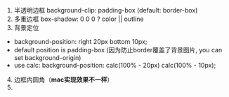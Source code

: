 1. 半透明边框 background-clip: padding-box (default: border-box)
2. 多重边框 box-shadow: 0 0 0 ? color  || outline
3. 背景定位 
  - background-position: right 20px bottom 10px; 
  - default position is padding-box (因为防止border覆盖了背景图片, you can set background-origin)
  - use calc: background-position: calc(100% - 20px) calc(100% - 10px); 
4. 边框内圆角（**mac实现效果不一样**）
5. 

